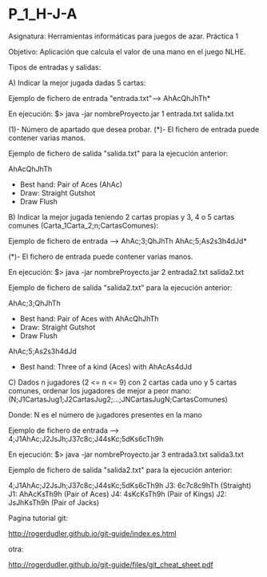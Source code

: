 # P_1_H-J-A

Asignatura: Herramientas informáticas para juegos de azar. Práctica 1


Objetivo: Aplicación que calcula el valor de una mano en el juego NLHE.

Tipos de entradas y salidas:

A) Indicar la mejor jugada dadas 5 cartas:
   
   Ejemplo de fichero de entrada "entrada.txt"--> AhAcQhJhTh*
   
   En ejecución: $> java -jar nombreProyecto.jar 1 entrada.txt salida.txt
   
   (1)- Número de apartado que desea probar.
   (*)- El fichero de entrada puede contener varias manos.
   
   Ejemplo de fichero de salida "salida.txt" para la ejecución anterior:
   
   AhAcQhJhTh
   - Best hand: Pair of Aces (AhAc)
   - Draw: Straight Gutshot
   - Draw Flush

B) Indicar la mejor jugada teniendo 2 cartas propias y 3, 4 o 5 cartas comunes (Carta_1Carta_2;n;CartasComunes):
   
   Ejemplo de fichero de entrada --> AhAc;3;QhJhTh
                                     AhAc;5;As2s3h4dJd*
   
   (*)- El fichero de entrada puede contener varias manos.
   
   En ejecución: $> java -jar nombreProyecto.jar 2 entrada2.txt salida2.txt            
   
   Ejemplo de fichero de salida "salida2.txt" para la ejecución anterior:                  
   
   AhAc;3;QhJhTh
   - Best hand: Pair of Aces with AhAcQhJhTh
   - Draw: Straight Gutshot
   - Draw Flush
   
   AhAc;5;As2s3h4dJd
   - Best hand: Three of a kind (Aces) with AhAcAs4dJd

C) Dados n jugadores (2 <= n <= 9) con 2 cartas cada uno y 5 cartas comunes, ordenar los jugadores de mejor a peor mano:
   (N;J1CartasJug1;J2CartasJug2;...;JNCartasJugN;CartasComunes)
   
   Donde:
        N es el número de jugadores presentes en la mano
   
   Ejemplo de fichero de entrada --> 4;J1AhAc;J2JsJh;J37c8c;J44sKc;5dKs6cTh9h
   
   En ejecución: $> java -jar nombreProyecto.jar 3 entrada3.txt salida3.txt
   
   Ejemplo de fichero de salida "salida2.txt" para la ejecución anterior:
   
   4;J1AhAc;J2JsJh;J37c8c;J44sKc;5dKs6cTh9h
   J3: 6c7c8c9hTh (Straight)
   J1: AhAcKsTh9h (Pair of Aces)
   J4: 4sKcKsTh9h (Pair of Kings)
   J2: JsJhKsTh9h (Pair of Jacks)
   




Pagina tutorial git:

http://rogerdudler.github.io/git-guide/index.es.html

otra:

http://rogerdudler.github.io/git-guide/files/git_cheat_sheet.pdf
